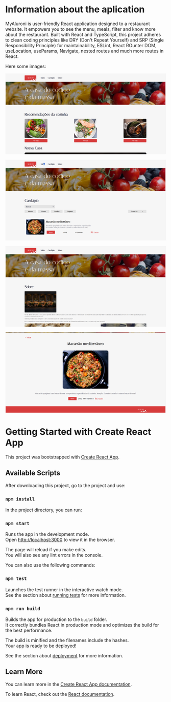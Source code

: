 # Information about the aplication

MyAluroni is user-friendly React application designed to a restaurant website. It empowers you to see the menu, meals, filter and know more about the restaurant. Built with React and TypeScript, this project adheres to clean coding principles like DRY (Don't Repeat Yourself) and SRP (Single Responsibility Principle) for maintainability,
ESLint, React ROunter DOM, useLocation, useParams, Navigate, nested routes and much more routes in React.

Here some images:

![Main Page](./public/image1.png)

![Menu Page](./public/image2.png)

![About Page](./public/image3.png)

![Dishes](./public/image4.png)


# Getting Started with Create React App

This project was bootstrapped with [Create React App](https://github.com/facebook/create-react-app).

## Available Scripts

After downloading this project, go to the project and use:

### `npm install`

In the project directory, you can run:

### `npm start`

Runs the app in the development mode.\
Open [http://localhost:3000](http://localhost:3000) to view it in the browser.

The page will reload if you make edits.\
You will also see any lint errors in the console.


You can also use the following commands:

### `npm test`

Launches the test runner in the interactive watch mode.\
See the section about [running tests](https://facebook.github.io/create-react-app/docs/running-tests) for more information.

### `npm run build`

Builds the app for production to the `build` folder.\
It correctly bundles React in production mode and optimizes the build for the best performance.

The build is minified and the filenames include the hashes.\
Your app is ready to be deployed!

See the section about [deployment](https://facebook.github.io/create-react-app/docs/deployment) for more information.

## Learn More

You can learn more in the [Create React App documentation](https://facebook.github.io/create-react-app/docs/getting-started).

To learn React, check out the [React documentation](https://reactjs.org/).
